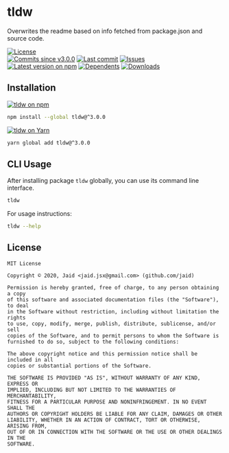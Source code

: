 # tldw


Overwrites the readme based on info fetched from package.json and source code.

<a href="https://raw.githubusercontent.com/Jaid/tldw/master/license.txt"><img src="https://img.shields.io/github/license/Jaid/tldw?style=flat-square&color=success" alt="License"/></a>  
<a href="https://github.com/Jaid/tldw/commits"><img src="https://img.shields.io/github/commits-since/Jaid/tldw/v3.0.0?style=flat-square&logo=github&color=success" alt="Commits since v3.0.0"/></a> <a href="https://github.com/Jaid/tldw/commits"><img src="https://img.shields.io/github/last-commit/Jaid/tldw?style=flat-square&logo=github&color=red" alt="Last commit"/></a> <a href="https://github.com/Jaid/tldw/issues"><img src="https://img.shields.io/github/issues/Jaid/tldw?style=flat-square&logo=github&color=red" alt="Issues"/></a>  
<a href="https://npmjs.com/package/tldw"><img src="https://img.shields.io/npm/v/tldw?style=flat-square&logo=npm&label=latest%20version&color=success" alt="Latest version on npm"/></a> <a href="https://github.com/Jaid/tldw/network/dependents"><img src="https://img.shields.io/librariesio/dependents/npm/tldw?style=flat-square&logo=npm&color=red" alt="Dependents"/></a> <a href="https://npmjs.com/package/tldw"><img src="https://img.shields.io/npm/dm/tldw?style=flat-square&logo=npm&color=red" alt="Downloads"/></a>









## Installation
<a href="https://npmjs.com/package/tldw"><img src="https://img.shields.io/badge/npm-tldw-C23039?style=flat-square&logo=npm" alt="tldw on npm"/></a>
```bash
npm install --global tldw@^3.0.0
```
<a href="https://yarnpkg.com/package/tldw"><img src="https://img.shields.io/badge/Yarn-tldw-2F8CB7?style=flat-square&logo=yarn&logoColor=white" alt="tldw on Yarn"/></a>
```bash
yarn global add tldw@^3.0.0
```




## CLI Usage
After installing package `tldw` globally, you can use its command line interface.
```bash
tldw
```
For usage instructions:
```bash
tldw --help
```





## License
```text
MIT License

Copyright © 2020, Jaid <jaid.jsx@gmail.com> (github.com/jaid)

Permission is hereby granted, free of charge, to any person obtaining a copy
of this software and associated documentation files (the "Software"), to deal
in the Software without restriction, including without limitation the rights
to use, copy, modify, merge, publish, distribute, sublicense, and/or sell
copies of the Software, and to permit persons to whom the Software is
furnished to do so, subject to the following conditions:

The above copyright notice and this permission notice shall be included in all
copies or substantial portions of the Software.

THE SOFTWARE IS PROVIDED "AS IS", WITHOUT WARRANTY OF ANY KIND, EXPRESS OR
IMPLIED, INCLUDING BUT NOT LIMITED TO THE WARRANTIES OF MERCHANTABILITY,
FITNESS FOR A PARTICULAR PURPOSE AND NONINFRINGEMENT. IN NO EVENT SHALL THE
AUTHORS OR COPYRIGHT HOLDERS BE LIABLE FOR ANY CLAIM, DAMAGES OR OTHER
LIABILITY, WHETHER IN AN ACTION OF CONTRACT, TORT OR OTHERWISE, ARISING FROM,
OUT OF OR IN CONNECTION WITH THE SOFTWARE OR THE USE OR OTHER DEALINGS IN THE
SOFTWARE.
```
